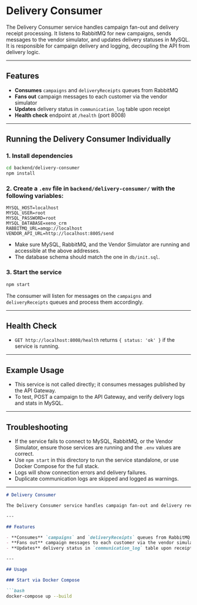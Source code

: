 # Delivery Consumer

The Delivery Consumer service handles campaign fan-out and delivery receipt processing. It listens to RabbitMQ for new campaigns, sends messages to the vendor simulator, and updates delivery statuses in MySQL. It is responsible for campaign delivery and logging, decoupling the API from delivery logic.

---

## Features

- **Consumes** `campaigns` and `deliveryReceipts` queues from RabbitMQ
- **Fans out** campaign messages to each customer via the vendor simulator
- **Updates** delivery status in `communication_log` table upon receipt
- **Health check** endpoint at `/health` (port 8008)

---

## Running the Delivery Consumer Individually

### 1. Install dependencies

```bash
cd backend/delivery-consumer
npm install
```

### 2. Create a `.env` file in `backend/delivery-consumer/` with the following variables:

```
MYSQL_HOST=localhost
MYSQL_USER=root
MYSQL_PASSWORD=root
MYSQL_DATABASE=xeno_crm
RABBITMQ_URL=amqp://localhost
VENDOR_API_URL=http://localhost:8005/send
```

- Make sure MySQL, RabbitMQ, and the Vendor Simulator are running and accessible at the above addresses.
- The database schema should match the one in `db/init.sql`.

### 3. Start the service

```bash
npm start
```

The consumer will listen for messages on the `campaigns` and `deliveryReceipts` queues and process them accordingly.

---

## Health Check

- `GET http://localhost:8008/health` returns `{ status: 'ok' }` if the service is running.

---

## Example Usage

- This service is not called directly; it consumes messages published by the API Gateway.
- To test, POST a campaign to the API Gateway, and verify delivery logs and stats in MySQL.

---

## Troubleshooting

- If the service fails to connect to MySQL, RabbitMQ, or the Vendor Simulator, ensure those services are running and the `.env` values are correct.
- Use `npm start` in this directory to run the service standalone, or use Docker Compose for the full stack.
- Logs will show connection errors and delivery failures.
- Duplicate communication logs are skipped and logged as warnings.

---

```md
# Delivery Consumer

The Delivery Consumer service handles campaign fan-out and delivery receipt processing. It listens to RabbitMQ for new campaigns, sends messages to the vendor simulator, and updates delivery statuses in MySQL.

---

## Features

- **Consumes** `campaigns` and `deliveryReceipts` queues from RabbitMQ
- **Fans out** campaign messages to each customer via the vendor simulator
- **Updates** delivery status in `communication_log` table upon receipt

---

## Usage

### Start via Docker Compose

```bash
docker-compose up --build